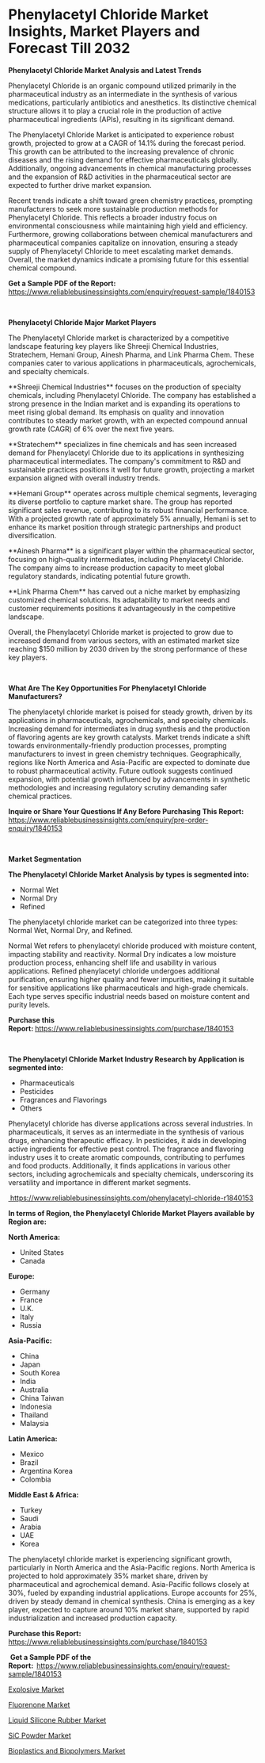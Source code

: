 <p><h1>Phenylacetyl Chloride Market Insights, Market Players and Forecast Till 2032</h1></p><p><strong>Phenylacetyl Chloride Market Analysis and Latest Trends</strong></p>
<p><p>Phenylacetyl Chloride is an organic compound utilized primarily in the pharmaceutical industry as an intermediate in the synthesis of various medications, particularly antibiotics and anesthetics. Its distinctive chemical structure allows it to play a crucial role in the production of active pharmaceutical ingredients (APIs), resulting in its significant demand.</p><p>The Phenylacetyl Chloride Market is anticipated to experience robust growth, projected to grow at a CAGR of 14.1% during the forecast period. This growth can be attributed to the increasing prevalence of chronic diseases and the rising demand for effective pharmaceuticals globally. Additionally, ongoing advancements in chemical manufacturing processes and the expansion of R&D activities in the pharmaceutical sector are expected to further drive market expansion.</p><p>Recent trends indicate a shift toward green chemistry practices, prompting manufacturers to seek more sustainable production methods for Phenylacetyl Chloride. This reflects a broader industry focus on environmental consciousness while maintaining high yield and efficiency. Furthermore, growing collaborations between chemical manufacturers and pharmaceutical companies capitalize on innovation, ensuring a steady supply of Phenylacetyl Chloride to meet escalating market demands. Overall, the market dynamics indicate a promising future for this essential chemical compound.</p></p>
<p><strong>Get a Sample PDF of the Report:&nbsp;</strong> <a href="https://www.reliablebusinessinsights.com/enquiry/request-sample/1840153?utm_campaign=1674&utm_medium=2&utm_source=Github&utm_content=ia&utm_term=30012025&utm_id=phenylacetyl-chloride">https://www.reliablebusinessinsights.com/enquiry/request-sample/1840153</a></p>
<p>&nbsp;</p>
<p><strong>Phenylacetyl Chloride Major Market Players</strong></p>
<p><p>The Phenylacetyl Chloride market is characterized by a competitive landscape featuring key players like Shreeji Chemical Industries, Stratechem, Hemani Group, Ainesh Pharma, and Link Pharma Chem. These companies cater to various applications in pharmaceuticals, agrochemicals, and specialty chemicals.</p><p>**Shreeji Chemical Industries** focuses on the production of specialty chemicals, including Phenylacetyl Chloride. The company has established a strong presence in the Indian market and is expanding its operations to meet rising global demand. Its emphasis on quality and innovation contributes to steady market growth, with an expected compound annual growth rate (CAGR) of 6% over the next five years.</p><p>**Stratechem** specializes in fine chemicals and has seen increased demand for Phenylacetyl Chloride due to its applications in synthesizing pharmaceutical intermediates. The company's commitment to R&D and sustainable practices positions it well for future growth, projecting a market expansion aligned with overall industry trends.</p><p>**Hemani Group** operates across multiple chemical segments, leveraging its diverse portfolio to capture market share. The group has reported significant sales revenue, contributing to its robust financial performance. With a projected growth rate of approximately 5% annually, Hemani is set to enhance its market position through strategic partnerships and product diversification.</p><p>**Ainesh Pharma** is a significant player within the pharmaceutical sector, focusing on high-quality intermediates, including Phenylacetyl Chloride. The company aims to increase production capacity to meet global regulatory standards, indicating potential future growth.</p><p>**Link Pharma Chem** has carved out a niche market by emphasizing customized chemical solutions. Its adaptability to market needs and customer requirements positions it advantageously in the competitive landscape.</p><p>Overall, the Phenylacetyl Chloride market is projected to grow due to increased demand from various sectors, with an estimated market size reaching $150 million by 2030 driven by the strong performance of these key players.</p></p>
<p>&nbsp;</p>
<p><strong>What Are The Key Opportunities For Phenylacetyl Chloride Manufacturers?</strong></p>
<p><p>The phenylacetyl chloride market is poised for steady growth, driven by its applications in pharmaceuticals, agrochemicals, and specialty chemicals. Increasing demand for intermediates in drug synthesis and the production of flavoring agents are key growth catalysts. Market trends indicate a shift towards environmentally-friendly production processes, prompting manufacturers to invest in green chemistry techniques. Geographically, regions like North America and Asia-Pacific are expected to dominate due to robust pharmaceutical activity. Future outlook suggests continued expansion, with potential growth influenced by advancements in synthetic methodologies and increasing regulatory scrutiny demanding safer chemical practices.</p></p>
<p><strong>Inquire or Share Your Questions If Any Before Purchasing This Report:</strong> <a href="https://www.reliablebusinessinsights.com/enquiry/pre-order-enquiry/1840153?utm_campaign=1674&utm_medium=2&utm_source=Github&utm_content=ia&utm_term=30012025&utm_id=phenylacetyl-chloride">https://www.reliablebusinessinsights.com/enquiry/pre-order-enquiry/1840153</a></p>
<p>&nbsp;</p>
<p><strong>Market Segmentation</strong></p>
<p><strong>The Phenylacetyl Chloride Market Analysis by types is segmented into:</strong></p>
<p><ul><li>Normal Wet</li><li>Normal Dry</li><li>Refined</li></ul></p>
<p><p>The phenylacetyl chloride market can be categorized into three types: Normal Wet, Normal Dry, and Refined. </p><p>Normal Wet refers to phenylacetyl chloride produced with moisture content, impacting stability and reactivity. Normal Dry indicates a low moisture production process, enhancing shelf life and usability in various applications. Refined phenylacetyl chloride undergoes additional purification, ensuring higher quality and fewer impurities, making it suitable for sensitive applications like pharmaceuticals and high-grade chemicals. Each type serves specific industrial needs based on moisture content and purity levels.</p></p>
<p><strong>Purchase this Report:&nbsp;</strong><a href="https://www.reliablebusinessinsights.com/purchase/1840153?utm_campaign=1674&utm_medium=2&utm_source=Github&utm_content=ia&utm_term=30012025&utm_id=phenylacetyl-chloride">https://www.reliablebusinessinsights.com/purchase/1840153</a></p>
<p>&nbsp;</p>
<p><strong>The Phenylacetyl Chloride Market Industry Research by Application is segmented into:</strong></p>
<p><ul><li>Pharmaceuticals</li><li>Pesticides</li><li>Fragrances and Flavorings</li><li>Others</li></ul></p>
<p><p>Phenylacetyl chloride has diverse applications across several industries. In pharmaceuticals, it serves as an intermediate in the synthesis of various drugs, enhancing therapeutic efficacy. In pesticides, it aids in developing active ingredients for effective pest control. The fragrance and flavoring industry uses it to create aromatic compounds, contributing to perfumes and food products. Additionally, it finds applications in various other sectors, including agrochemicals and specialty chemicals, underscoring its versatility and importance in different market segments.</p></p>
<p><a href="https://www.reliablebusinessinsights.com/phenylacetyl-chloride-r1840153?utm_campaign=1674&utm_medium=2&utm_source=Github&utm_content=ia&utm_term=30012025&utm_id=phenylacetyl-chloride">&nbsp;https://www.reliablebusinessinsights.com/phenylacetyl-chloride-r1840153</a></p>
<p><strong>In terms of Region, the Phenylacetyl Chloride Market Players available by Region are:</strong></p>
<p>
    <p> <strong> North America: </strong>
        <ul>
            <li>United States</li>
            <li>Canada</li>
        </ul>
        </p> 
    <p> <strong> Europe: </strong>
        <ul>
            <li>Germany</li>
            <li>France</li>
            <li>U.K.</li>
            <li>Italy</li>
            <li>Russia</li>
        </ul>
        </p> 
    <p> <strong> Asia-Pacific: </strong>
        <ul>
            <li>China</li>
            <li>Japan</li>
            <li>South Korea</li>
            <li>India</li>
            <li>Australia</li>
            <li>China Taiwan</li>
            <li>Indonesia</li>
            <li>Thailand</li>
            <li>Malaysia</li>
        </ul>
        </p> 
    <p> <strong> Latin America: </strong>
        <ul>
            <li>Mexico</li>
            <li>Brazil</li>
            <li>Argentina Korea</li>
            <li>Colombia</li>
        </ul>
        </p> 
    <p> <strong> Middle East & Africa: </strong>
        <ul>
            <li>Turkey</li>
            <li>Saudi</li>
            <li>Arabia</li>
            <li>UAE</li>
            <li>Korea</li>
        </ul>
    </p>
    </p>
<p><p>The phenylacetyl chloride market is experiencing significant growth, particularly in North America and the Asia-Pacific regions. North America is projected to hold approximately 35% market share, driven by pharmaceutical and agrochemical demand. Asia-Pacific follows closely at 30%, fueled by expanding industrial applications. Europe accounts for 25%, driven by steady demand in chemical synthesis. China is emerging as a key player, expected to capture around 10% market share, supported by rapid industrialization and increased production capacity.</p></p>
<p><strong>Purchase this Report: </strong><a href="https://www.reliablebusinessinsights.com/purchase/1840153?utm_campaign=1674&utm_medium=2&utm_source=Github&utm_content=ia&utm_term=30012025&utm_id=phenylacetyl-chloride">https://www.reliablebusinessinsights.com/purchase/1840153</a></p>
<p>&nbsp;<strong>Get a Sample PDF of the Report:&nbsp;&nbsp;</strong><a href="https://www.reliablebusinessinsights.com/enquiry/request-sample/1840153?utm_campaign=1674&utm_medium=2&utm_source=Github&utm_content=ia&utm_term=30012025&utm_id=phenylacetyl-chloride">https://www.reliablebusinessinsights.com/enquiry/request-sample/1840153</a></p>
<p><strong></strong></p>
<p><p><a href="https://github.com/AngelaWalsh696/Market-Research-Report-List-1/blob/main/explosive-market.md?utm_campaign=1674&utm_medium=2&utm_source=Github&utm_content=ia&utm_term=30012025&utm_id=phenylacetyl-chloride">Explosive Market</a></p><p><a href="https://github.com/dierdrecrichton210/Market-Research-Report-List-1/blob/main/fluorenone-market.md?utm_campaign=1674&utm_medium=2&utm_source=Github&utm_content=ia&utm_term=30012025&utm_id=phenylacetyl-chloride">Fluorenone Market</a></p><p><a href="https://github.com/tamvrosiya/Market-Research-Report-List-6/blob/main/liquid-silicone-rubber-market.md?utm_campaign=1674&utm_medium=2&utm_source=Github&utm_content=ia&utm_term=30012025&utm_id=phenylacetyl-chloride">Liquid Silicone Rubber Market</a></p><p><a href="https://github.com/pizolina/Market-Research-Report-List-6/blob/main/sic-powder-market.md?utm_campaign=1674&utm_medium=2&utm_source=Github&utm_content=ia&utm_term=30012025&utm_id=phenylacetyl-chloride">SiC Powder Market</a></p><p><a href="https://github.com/SanjidaKhan901/Market-Research-Report-List-1/blob/main/bioplastics-and-biopolymers-market.md?utm_campaign=1674&utm_medium=2&utm_source=Github&utm_content=ia&utm_term=30012025&utm_id=phenylacetyl-chloride">Bioplastics and Biopolymers Market</a></p></p>